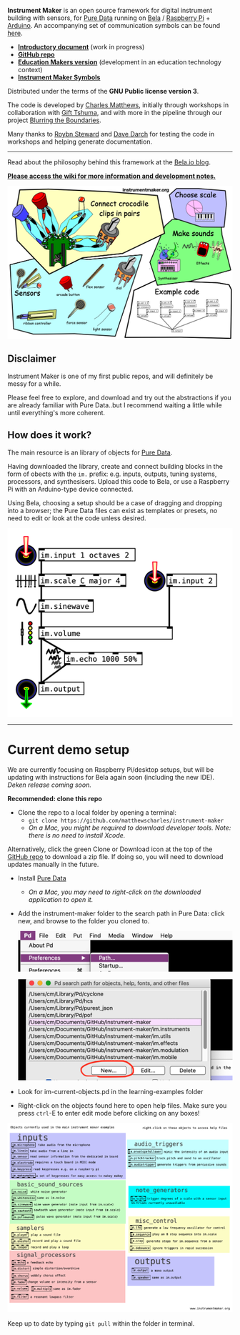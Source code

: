**Instrument Maker** is an open source framework for digital instrument building with sensors, for [Pure Data](http://puredata.info/) running on [Bela](http://bela.io) / [Raspberry Pi](https://www.raspberrypi.org/) + [Arduino](https://www.arduino.cc/).  An accompanying set of communication symbols can be found [here](https://instrumentmaker.org/instrument-maker-symbols).

<!--Some rough documentation is being generated here: <https://instrumentmaker.org/im-reference/>.-->

- [**Introductory document**](documentation/manual/learning-pd-through-im.md) (work in progress)
- [**GitHub repo**](https://github.com/matthewscharles/instrument-maker/)
- **[Education Makers version](https://github.com/educationmakers/instrument-maker)** (development in an education technology context)
- [**Instrument Maker Symbols**](https://instrumentmaker.org/instrument-maker-symbols/)

Distributed under the terms of the **GNU Public license version 3**.

The code is developed by [Charles Matthews](http://ardisson.net/), initially through workshops in collaboration with [Gift Tshuma](http://www.utchoir.com/), and with more in the pipeline through our project [Blurring the Boundaries](http://www.blurringtheboundaries.org/).  

Many thanks to [Roybn Steward](https://www.robynsteward.com/music) and [Dave Darch](http://alittlelearning.org/) for testing the code in workshops and helping generate documentation.

---

Read about the philosophy behind this framework at the [Bela.io blog](https://blog.bela.io/2019/08/20/towards-disabled-artist-led-music-technology-charles-matthews/).

[**Please access the wiki for more information and development notes.**](https://github.com/matthewscharles/instrument-maker/wiki)  

![A diagram illustrating different aspects of the instrument maker framework: sensors, scales, effects, and code.](readme-images/im-sensors.png)

## Disclaimer

Instrument Maker is one of my first public repos, and will definitely be messy for a while.

Please feel free to explore, and download and try out the abstractions if you are already familiar with Pure Data..but I recommend waiting a little while until everything's more coherent.

## How does it work?

The main resource is an library of objects for [Pure Data](http://puredata.info/).

Having downloaded the library, create and connect building blocks in the form of obects with the `im.` prefix: e.g. inputs, outputs, tuning systems, processors, and synthesisers. Upload this code to Bela, or use a Raspberry Pi with an Arduino-type device connected.  

Using Bela, choosing a setup should be a case of dragging and dropping into a browser; the Pure Data files can exist as templates or presets, no need to edit or look at the code unless desired.

![A screenshot of the Instrument Maker objects in Pure Data: a white screen, featuring minimal outlined boxes with black connecting lines. The boxes are labelled: input, scale, sinewave, volume, and they are connected to further boxes labelled echo and output. The lines are drawn from the top, through each of the boxes in various inlets and outlets, into a box labelled output.](readme-images/im-scale.png)

----

# Current demo setup

We are currently focusing on Raspberry Pi/desktop setups, but will be updating with instructions for Bela again soon (including the new IDE).  *Deken release coming soon.*

**Recommended: clone this repo**

- Clone the repo to a local folder by opening a terminal:
  - `git clone https://github.com/matthewscharles/instrument-maker`
  - *On a Mac, you might be required to download developer tools. Note: there is no need to install Xcode.*

Alternatively, click the green Clone or Download icon at the top of the [GitHub repo](https://github.com/matthewscharles/instrument-maker) to download a zip file.  If doing so, you will need to download updates manually in the future.

- Install [Pure Data](http://puredata.info/downloads)

  - *On a Mac, you may need to right-click on the downloaded application to open it.*

- Add the instrument-maker folder to the search path in Pure Data: click new, and browse to the folder you cloned to.

  ![](readme-images/add-path.png)

  ![](readme-images/add-path2.png)

- Look for im-current-objects.pd in the learning-examples folder

- Right-click on the objects found here to open help files.  Make sure you press `ctrl`-E to enter edit mode before clicking on any boxes!

![a list of current objects](readme-images/current-objects-pd.png)

Keep up to date by typing `git pull` within the folder in terminal.
